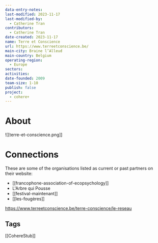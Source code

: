 ```yaml
---
data-entry-notes: 
last-modified: 2023-11-17
last-modified-by:
  - Catherine Tran
contributors:
  - Catherine Tran
date-created: 2023-11-17
name: Terre et Conscience
url: https://www.terreetconscience.be/
main-city: Braine l’Alleud
main-country: Belgium
operating-region:
  - Europe
sectors: 
activities: 
date-founded: 2009
team-size: 1-10
publish: false
project:
  - cohere+
---
```


# About

![[terre-et-conscience.png]]

# Connections

These are some of the organisations listed as current or past partners on their website:
- [[francophone-association-of-ecopsychology]]
- L'Arbre qui Pousse
- [[festival-maintenant]]
- [[les-fougères]]

https://www.terreetconscience.be/terre-conscience/le-reseau

## Tags

[[CohereStub]]
